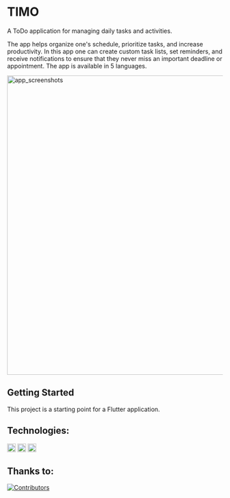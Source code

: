 # TIMO

<p>A ToDo application for managing daily tasks and activities.</p>

The app helps organize one's schedule, prioritize tasks, and increase productivity. 
In this app one can create custom task lists, set reminders, and receive notifications to ensure that they never miss an important deadline or appointment. The app is available in 5 languages.

<img width="700" alt="app_screenshots" src="https://user-images.githubusercontent.com/103707445/233460993-7d7142ac-4475-48a4-a933-f1f7e342989e.png">

## Getting Started

This project is a starting point for a Flutter application.

## Technologies:

<code><img height="20" src="https://user-images.githubusercontent.com/25181517/186150304-1568ffdf-4c62-4bdc-9cf1-8d8efcea7c5b.png"></code>
<code><img height="20" src="https://user-images.githubusercontent.com/25181517/186150365-da1eccce-6201-487c-8649-45e9e99435fd.png"></code>
<code><img height="20" src="https://user-images.githubusercontent.com/25181517/189716855-2c69ca7a-5149-4647-936d-780610911353.png"></code>

## Thanks to:
[![Contributors](https://contrib.rocks/image?repo=O-lich/TIMO)](https://github.com/O-lich/TIMO/graphs/contributors)
